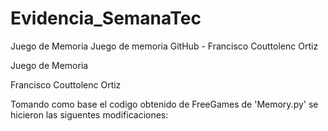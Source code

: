# Evidencia_SemanaTec
Juego de Memoria
Juego de memoria GitHub - Francisco Couttolenc Ortiz


Juego de Memoria

Francisco Couttolenc Ortiz

Tomando como base el codigo obtenido de FreeGames de 'Memory.py' se hicieron las siguentes modificaciones:
